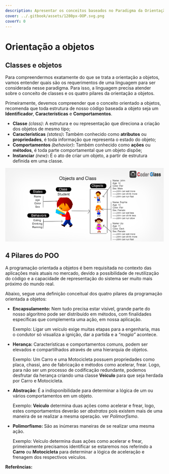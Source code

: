 ```yaml
---
description: Apresentar os conceitos baseados no Paradigma da Orientação a Objetos
cover: ../.gitbook/assets/1280px-OOP.svg.png
coverY: 0
---
```


# Orientação a objetos

## Classes e objetos

Para compreendermos exatamente do que se trata a orientação a objetos, vamos entender quais são os requerimentos de uma linguagem para ser considerada nesse paradigma. Para isso, a linguagem precisa atender sobre o conceito de classes e os quatro pilares da orientação a objetos.

Primeiramente, devemos compreender que o conceito orientado a objetos, recomenda que toda estrutura de nosso código baseada a objeto seja um **Identificador**, **Características** e **Comportamentos**.

* **Classe** _(class)_: A estrutura e ou representação que direciona a criação dos objetos de mesmo tipo;
* **Características** _(states)_**:** Também conhecido como **atributos** ou **propriedades**, é toda informação que representa o estado do objeto;
* **Comportamentos** _(behavior)_**:** Também conhecido como **ações** ou **métodos**, é toda parte comportamental que um objeto dispõe;
* **Instanciar** _(new)_**:** É o ato de criar um objeto, a partir de estrutura definida em uma classe. &#x20;

![](../.gitbook/assets/object-class-diagrame-1.png)

## 4 Pilares do POO

A programação orientada a objetos é bem requisitada no contexto das aplicações mais atuais no mercado, devido a possibilidade de reutilização do código e a capacidade de representação do sistema ser muito mais próximo do mundo real.

Abaixo, segue uma definição conceitual dos quatro pilares da programação orientada a objetos:

*   **Encapsulamento:** Nem tudo precisa estar visível, grande parte do nosso algoritmo pode ser distribuído em métodos, com finalidades específicas que complementa uma ação, em nossa aplicação.

    Exemplo: Ligar um veículo exige muitas etapas para a engenharia, mas o condutor só visualiza  a ignição, dar a partida e a _“magia”_ acontece.
*   **Herança:** Características e comportamentos comuns, podem ser elevados e compartilhados através de uma hierarquia de objetos.

    Exemplo: Um Carro e uma Motocicleta possuem propriedades como placa, chassi, ano de fabricação e métodos como acelerar, frear. Logo, para não ser um processo de codificação redundante, podemos desfrutar da herança criando uma classe **Veiculo** para que seja herdada por Carro e Motocicleta.
*   **Abstração:** É a indisponibilidade para determinar a lógica de um ou vários comportamentos em um objeto.

    Exemplo: **Veículo** determina duas ações como acelerar e frear, logo, estes comportamentos deverão ser _abstratos_ pois existem mais de uma maneira de se realizar a mesma operação.   ver _Polimorfismo_.
*   **Polimorfismo:** São as inúmeras maneiras de se realizar uma mesma ação.

    Exemplo: Veículo determina duas ações como acelerar e frear, primeiramente precisamos identificar se estaremos nos referindo a **Carro** ou **Motocicleta** para determinar a lógica de aceleração e frenagem dos respectivos veículos.  &#x20;

**Referências:**

